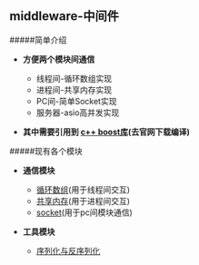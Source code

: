 middleware-中间件
------------------------

#####简单介绍
* **方便两个模块间通信**
  * 线程间-循环数组实现
  * 进程间-共享内存实现
  * PC间-简单Socket实现
  * 服务器-asio高并发实现

* **其中需要引用到 [c++ boost库](http://www.boost.org/)(去官网下载编译)**


#####现有各个模块
* **通信模块**
  * [循环数组](https://github.com/NingLeixueR/middleware/tree/master/src/loop_array)(用于线程间交互)
  * [共享内存](https://github.com/NingLeixueR/middleware/tree/master/src/shared_memory)(用于进程间交互)
  * [socket](https://github.com/NingLeixueR/middleware/tree/master/src/socket_io)(用于pc间模块通信)

* **工具模块**
  * [序列化与反序列化](https://github.com/NingLeixueR/middleware/tree/master/src/tools/serializecpp)
